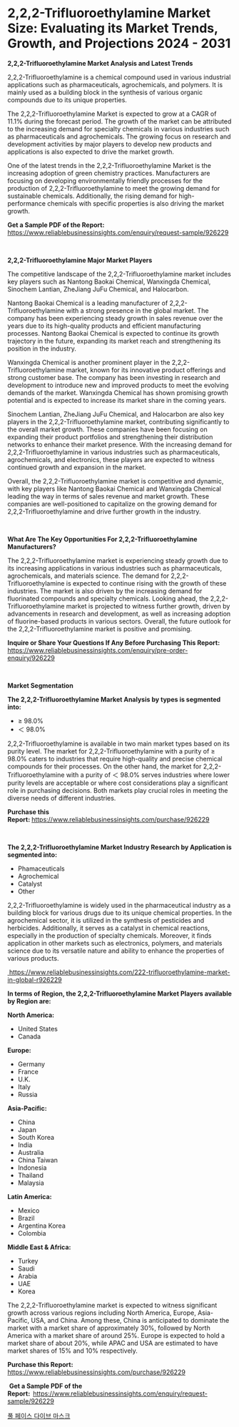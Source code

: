 <p><h1>2,2,2-Trifluoroethylamine Market Size: Evaluating its Market Trends, Growth, and Projections 2024 - 2031</h1></p><p><strong>2,2,2-Trifluoroethylamine Market Analysis and Latest Trends</strong></p>
<p><p>2,2,2-Trifluoroethylamine is a chemical compound used in various industrial applications such as pharmaceuticals, agrochemicals, and polymers. It is mainly used as a building block in the synthesis of various organic compounds due to its unique properties.</p><p>The 2,2,2-Trifluoroethylamine Market is expected to grow at a CAGR of 11.1% during the forecast period. The growth of the market can be attributed to the increasing demand for specialty chemicals in various industries such as pharmaceuticals and agrochemicals. The growing focus on research and development activities by major players to develop new products and applications is also expected to drive the market growth.</p><p>One of the latest trends in the 2,2,2-Trifluoroethylamine Market is the increasing adoption of green chemistry practices. Manufacturers are focusing on developing environmentally friendly processes for the production of 2,2,2-Trifluoroethylamine to meet the growing demand for sustainable chemicals. Additionally, the rising demand for high-performance chemicals with specific properties is also driving the market growth.</p></p>
<p><strong>Get a Sample PDF of the Report:&nbsp;</strong> <a href="https://www.reliablebusinessinsights.com/enquiry/request-sample/926229">https://www.reliablebusinessinsights.com/enquiry/request-sample/926229</a></p>
<p>&nbsp;</p>
<p><strong>2,2,2-Trifluoroethylamine Major Market Players</strong></p>
<p><p>The competitive landscape of the 2,2,2-Trifluoroethylamine market includes key players such as Nantong Baokai Chemical, Wanxingda Chemical, Sinochem Lantian, ZheJiang JuFu Chemical, and Halocarbon. </p><p>Nantong Baokai Chemical is a leading manufacturer of 2,2,2-Trifluoroethylamine with a strong presence in the global market. The company has been experiencing steady growth in sales revenue over the years due to its high-quality products and efficient manufacturing processes. Nantong Baokai Chemical is expected to continue its growth trajectory in the future, expanding its market reach and strengthening its position in the industry.</p><p>Wanxingda Chemical is another prominent player in the 2,2,2-Trifluoroethylamine market, known for its innovative product offerings and strong customer base. The company has been investing in research and development to introduce new and improved products to meet the evolving demands of the market. Wanxingda Chemical has shown promising growth potential and is expected to increase its market share in the coming years.</p><p>Sinochem Lantian, ZheJiang JuFu Chemical, and Halocarbon are also key players in the 2,2,2-Trifluoroethylamine market, contributing significantly to the overall market growth. These companies have been focusing on expanding their product portfolios and strengthening their distribution networks to enhance their market presence. With the increasing demand for 2,2,2-Trifluoroethylamine in various industries such as pharmaceuticals, agrochemicals, and electronics, these players are expected to witness continued growth and expansion in the market.</p><p>Overall, the 2,2,2-Trifluoroethylamine market is competitive and dynamic, with key players like Nantong Baokai Chemical and Wanxingda Chemical leading the way in terms of sales revenue and market growth. These companies are well-positioned to capitalize on the growing demand for 2,2,2-Trifluoroethylamine and drive further growth in the industry.</p></p>
<p>&nbsp;</p>
<p><strong>What Are The Key Opportunities For 2,2,2-Trifluoroethylamine Manufacturers?</strong></p>
<p><p>The 2,2,2-Trifluoroethylamine market is experiencing steady growth due to its increasing applications in various industries such as pharmaceuticals, agrochemicals, and materials science. The demand for 2,2,2-Trifluoroethylamine is expected to continue rising with the growth of these industries. The market is also driven by the increasing demand for fluorinated compounds and specialty chemicals. Looking ahead, the 2,2,2-Trifluoroethylamine market is projected to witness further growth, driven by advancements in research and development, as well as increasing adoption of fluorine-based products in various sectors. Overall, the future outlook for the 2,2,2-Trifluoroethylamine market is positive and promising.</p></p>
<p><strong>Inquire or Share Your Questions If Any Before Purchasing This Report:</strong> <a href="https://www.reliablebusinessinsights.com/enquiry/pre-order-enquiry/926229">https://www.reliablebusinessinsights.com/enquiry/pre-order-enquiry/926229</a></p>
<p>&nbsp;</p>
<p><strong>Market Segmentation</strong></p>
<p><strong>The 2,2,2-Trifluoroethylamine Market Analysis by types is segmented into:</strong></p>
<p><ul><li>≥ 98.0%</li><li>＜ 98.0%</li></ul></p>
<p><p>2,2,2-Trifluoroethylamine is available in two main market types based on its purity level. The market for 2,2,2-Trifluoroethylamine with a purity of ≥ 98.0% caters to industries that require high-quality and precise chemical compounds for their processes. On the other hand, the market for 2,2,2-Trifluoroethylamine with a purity of ＜ 98.0% serves industries where lower purity levels are acceptable or where cost considerations play a significant role in purchasing decisions. Both markets play crucial roles in meeting the diverse needs of different industries.</p></p>
<p><strong>Purchase this Report:&nbsp;</strong><a href="https://www.reliablebusinessinsights.com/purchase/926229">https://www.reliablebusinessinsights.com/purchase/926229</a></p>
<p>&nbsp;</p>
<p><strong>The 2,2,2-Trifluoroethylamine Market Industry Research by Application is segmented into:</strong></p>
<p><ul><li>Phamaceuticals</li><li>Agrochemical</li><li>Catalyst</li><li>Other</li></ul></p>
<p><p>2,2,2-Trifluoroethylamine is widely used in the pharmaceutical industry as a building block for various drugs due to its unique chemical properties. In the agrochemical sector, it is utilized in the synthesis of pesticides and herbicides. Additionally, it serves as a catalyst in chemical reactions, especially in the production of specialty chemicals. Moreover, it finds application in other markets such as electronics, polymers, and materials science due to its versatile nature and ability to enhance the properties of various products.</p></p>
<p><a href="https://www.reliablebusinessinsights.com/222-trifluoroethylamine-market-in-global-r926229">&nbsp;https://www.reliablebusinessinsights.com/222-trifluoroethylamine-market-in-global-r926229</a></p>
<p><strong>In terms of Region, the 2,2,2-Trifluoroethylamine Market Players available by Region are:</strong></p>
<p>
    <p> <strong> North America: </strong>
        <ul>
            <li>United States</li>
            <li>Canada</li>
        </ul>
        </p> 
    <p> <strong> Europe: </strong>
        <ul>
            <li>Germany</li>
            <li>France</li>
            <li>U.K.</li>
            <li>Italy</li>
            <li>Russia</li>
        </ul>
        </p> 
    <p> <strong> Asia-Pacific: </strong>
        <ul>
            <li>China</li>
            <li>Japan</li>
            <li>South Korea</li>
            <li>India</li>
            <li>Australia</li>
            <li>China Taiwan</li>
            <li>Indonesia</li>
            <li>Thailand</li>
            <li>Malaysia</li>
        </ul>
        </p> 
    <p> <strong> Latin America: </strong>
        <ul>
            <li>Mexico</li>
            <li>Brazil</li>
            <li>Argentina Korea</li>
            <li>Colombia</li>
        </ul>
        </p> 
    <p> <strong> Middle East & Africa: </strong>
        <ul>
            <li>Turkey</li>
            <li>Saudi</li>
            <li>Arabia</li>
            <li>UAE</li>
            <li>Korea</li>
        </ul>
    </p>
    </p>
<p><p>The 2,2,2-Trifluoroethylamine market is expected to witness significant growth across various regions including North America, Europe, Asia-Pacific, USA, and China. Among these, China is anticipated to dominate the market with a market share of approximately 30%, followed by North America with a market share of around 25%. Europe is expected to hold a market share of about 20%, while APAC and USA are estimated to have market shares of 15% and 10% respectively.</p></p>
<p><strong>Purchase this Report: </strong><a href="https://www.reliablebusinessinsights.com/purchase/926229">https://www.reliablebusinessinsights.com/purchase/926229</a></p>
<p>&nbsp;<strong>Get a Sample PDF of the Report:&nbsp;&nbsp;</strong><a href="https://www.reliablebusinessinsights.com/enquiry/request-sample/926229">https://www.reliablebusinessinsights.com/enquiry/request-sample/926229</a></p>
<p><strong></strong></p>
<p><p><a href="https://github.com/TimmyMann6767/Market-Research-Report-List-2/blob/main/418482393254.md">풀 페이스 다이브 마스크</a></p></p>
